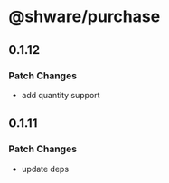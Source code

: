 # @shware/purchase

## 0.1.12

### Patch Changes

- add quantity support

## 0.1.11

### Patch Changes

- update deps
